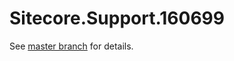 # Sitecore.Support.160699

See [master branch](https://github.com/sitecoresupport/Sitecore.Support.160699) for details.